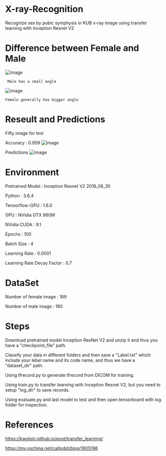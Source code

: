 # X-ray-Recognition
Recognize sex by  pubic symphysis in KUB x-ray image using transfer learning with Inception Resnet V2

# Difference between Female and Male

![image](https://github.com/que4155/X-ray-Recognition/blob/master/picture/19y_m_0581123.jpg)

     Male has a small angle
![image](https://github.com/que4155/X-ray-Recognition/blob/master/picture/20y_f_1865012.jpg)
     
    Female generally has bigger angle
# Reseult and Predictions
 Fifty image for test
 
 Accuracy : 0.959
 ![image](https://github.com/que4155/X-ray-Recognition/blob/master/picture/ac.png)
 
 Predictions
 ![image](https://github.com/que4155/X-ray-Recognition/blob/master/picture/predict.png)

# Environment 
Pretrained Model : Inception Resnet V2 2016_08_30

Python : 3.6.4

Tensorflow-GPU : 1.6.0

GPU : NVidia GTX 860M

NVidia CUDA : 9.1

Epochs : 100

Batch Size : 4

Learning Rate : 0.0001

Learning Rate Decay Factor : 0.7

# DataSet
Number of female image : 169

Number of male image : 180

# Steps
Download pretrained model Inception ResNet V2 and unzip it and thus you have a "checkpoint_file" path.

Classify your data in different folders and then save a "Label.txt" which include your lebel name and its code name, and thus we have a "dataset_dir" path.

Using tfrecord.py to generate tfrecord from DICOM for training.

Using train.py to transfer learning with Inception Resnet V2, but you need to setup "log_dir" to save records.

Using evaluate.py and last model to test and then open tensorboard with log folder for inspection.



# References
https://kwotsin.github.io/post/transfer_learning/

https://my.oschina.net/caibobit/blog/1605196
